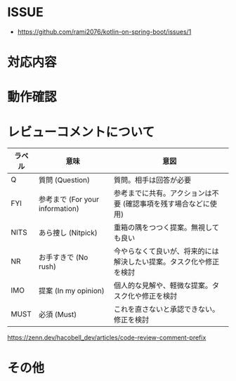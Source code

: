 # ISSUE

- https://github.com/rami2076/kotlin-on-spring-boot/issues/1

# 対応内容

# 動作確認

# レビューコメントについて

| ラベル  | 意味                          | 意図                                |
|------|-----------------------------|-----------------------------------|
| Q    | 質問 (Question)               | 質問。相手は回答が必要                       |
| FYI  | 参考まで (For your information) | 参考までに共有。アクションは不要 (確認事項を残す場合などに使用) |
| NITS | あら捜し (Nitpick)              | 重箱の隅をつつく提案。無視しても良い                |
| NR   | お手すきで (No rush)             | 今やらなくて良いが、将来的には解決したい提案。タスク化や修正を検討 |
| IMO  | 提案 (In my opinion)          | 個人的な見解や、軽微な提案。タスク化や修正を検討          |
| MUST | 必須 (Must)                   | これを直さないと承認できない。修正を検討              |

https://zenn.dev/hacobell_dev/articles/code-review-comment-prefix

# その他
